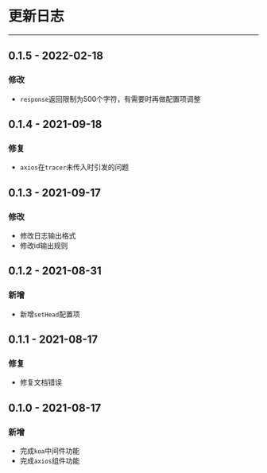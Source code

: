 # 更新日志

---

## 0.1.5 - 2022-02-18

### 修改

- `response`返回限制为500个字符，有需要时再做配置项调整

## 0.1.4 - 2021-09-18

### 修复

- `axios`在`tracer`未传入时引发的问题

## 0.1.3 - 2021-09-17

### 修改

- 修改日志输出格式
- 修改id输出规则

## 0.1.2 - 2021-08-31

### 新增

- 新增`setHead`配置项

## 0.1.1 - 2021-08-17

### 修复

- 修复文档错误

## 0.1.0 - 2021-08-17

### 新增

- 完成`koa`中间件功能
- 完成`axios`组件功能
